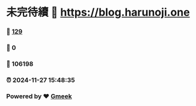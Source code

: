 # 未完待續 :link: https://blog.harunoji.one 
### :page_facing_up: [129](https://blog.harunoji.one/tag.html) 
### :speech_balloon: 0 
### :hibiscus: 106198 
### :alarm_clock: 2024-11-27 15:48:35 
### Powered by :heart: [Gmeek](https://github.com/Meekdai/Gmeek)
